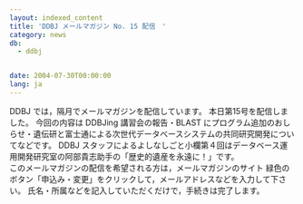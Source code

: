 ```yaml
---
layout: indexed_content
title: 'DDBJ メールマガジン No. 15 配信　'
category: news
db:
  - ddbj


date: 2004-07-30T00:00:00
lang: ja
---
```


DDBJ では，隔月でメールマガジンを配信しています。 本日第15号を配信しました。 今回の内容は DDBJing 講習会の報告・BLAST にプログラム追加のおしらせ・遺伝研と富士通による次世代データベースシステムの共同研究開発についてなどです。 DDBJ スタッフによるよしなしごと小欄第４回はデータベース運用開発研究室の阿部貴志助手の「歴史的遺産を永遠に！」です。<br>このメールマガジンの配信を希望される方は，メールマガジンのサイト 緑色のボタン「申込み・変更」をクリックして，メールアドレスなどを入力して下さい。 氏名・所属などを記入していただくだけで，手続きは完了します。
